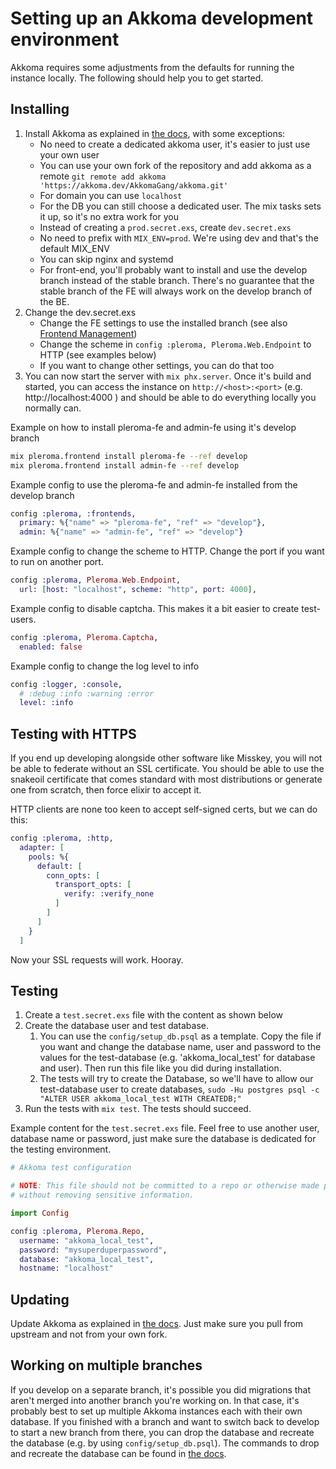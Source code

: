 # Setting up an Akkoma development environment

Akkoma requires some adjustments from the defaults for running the instance locally. The following should help you to get started.

## Installing

1. Install Akkoma as explained in [the docs](../installation/debian_based_en.md), with some exceptions:
    * No need to create a dedicated akkoma user, it's easier to just use your own user
    * You can use your own fork of the repository and add akkoma as a remote `git remote add akkoma 'https://akkoma.dev/AkkomaGang/akkoma.git'`
    * For domain you can use `localhost`
    * For the DB you can still choose a dedicated user. The mix tasks sets it up, so it's no extra work for you
    * Instead of creating a `prod.secret.exs`, create `dev.secret.exs`
    * No need to prefix with `MIX_ENV=prod`. We're using dev and that's the default MIX_ENV
    * You can skip nginx and systemd
    * For front-end, you'll probably want to install and use the develop branch instead of the stable branch. There's no guarantee that the stable branch of the FE will always work on the develop branch of the BE.
2. Change the dev.secret.exs
    * Change the FE settings to use the installed branch (see also [Frontend Management](/configuration/frontend_management/))
    * Change the scheme in `config :pleroma, Pleroma.Web.Endpoint` to HTTP (see examples below)
    * If you want to change other settings, you can do that too
3. You can now start the server with `mix phx.server`. Once it's build and started, you can access the instance on `http://<host>:<port>` (e.g. http://localhost:4000 ) and should be able to do everything locally you normally can.

Example on how to install pleroma-fe and admin-fe using it's develop branch
```sh
mix pleroma.frontend install pleroma-fe --ref develop
mix pleroma.frontend install admin-fe --ref develop
```

Example config to use the pleroma-fe and admin-fe installed from the develop branch
```elixir
config :pleroma, :frontends,
  primary: %{"name" => "pleroma-fe", "ref" => "develop"},
  admin: %{"name" => "admin-fe", "ref" => "develop"}
```

Example config to change the scheme to HTTP. Change the port if you want to run on another port.
```elixir
config :pleroma, Pleroma.Web.Endpoint,
  url: [host: "localhost", scheme: "http", port: 4000],
```

Example config to disable captcha. This makes it a bit easier to create test-users.
```elixir
config :pleroma, Pleroma.Captcha,
  enabled: false
```

Example config to change the log level to info
```elixir
config :logger, :console,
  # :debug :info :warning :error
  level: :info
```

## Testing with HTTPS

If you end up developing alongside other software like Misskey,
you will not be able to federate without an SSL certificate. You should
be able to use the snakeoil certificate that comes standard with most
distributions or generate one from scratch, then force elixir to accept it.

HTTP clients are none too keen to accept self-signed certs, but we can do
this:

```elixir
config :pleroma, :http,
  adapter: [
    pools: %{
      default: [
        conn_opts: [
          transport_opts: [
            verify: :verify_none
          ]
        ]
      ]
    }
  ]
```

Now your SSL requests will work. Hooray.

## Testing

1. Create a `test.secret.exs` file with the content as shown below
2. Create the database user and test database.
    1. You can use the `config/setup_db.psql` as a template. Copy the file if you want and change the database name, user and password to the values for the test-database (e.g. 'akkoma_local_test' for database and user). Then run this file like you did during installation.
    2. The tests will try to create the Database, so we'll have to allow our test-database user to create databases, `sudo -Hu postgres psql -c "ALTER USER akkoma_local_test WITH CREATEDB;"`
3. Run the tests with `mix test`. The tests should succeed.

Example content for the `test.secret.exs` file. Feel free to use another user, database name or password, just make sure the database is dedicated for the testing environment.
```elixir
# Akkoma test configuration

# NOTE: This file should not be committed to a repo or otherwise made public
# without removing sensitive information.

import Config

config :pleroma, Pleroma.Repo,
  username: "akkoma_local_test",
  password: "mysuperduperpassword",
  database: "akkoma_local_test",
  hostname: "localhost"

```

## Updating

Update Akkoma as explained in [the docs](../administration/updating.md). Just make sure you pull from upstream and not from your own fork.

## Working on multiple branches

If you develop on a separate branch, it's possible you did migrations that aren't merged into another branch you're working on. In that case, it's probably best to set up multiple Akkoma instances each with their own database. If you finished with a branch and want to switch back to develop to start a new branch from there, you can drop the database and recreate the database (e.g. by using `config/setup_db.psql`). The commands to drop and recreate the database can be found in [the docs](../administration/backup.md).

